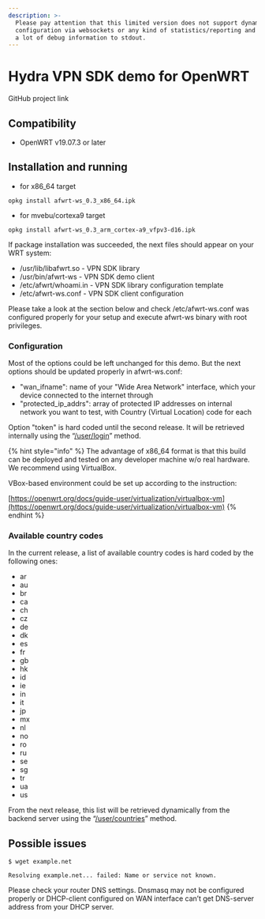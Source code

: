 ```yaml
---
description: >-
  Please pay attention that this limited version does not support dynamic
  configuration via websockets or any kind of statistics/reporting and can send
  a lot of debug information to stdout.
---
```


# Hydra VPN SDK demo for OpenWRT

GitHub project link

## Compatibility

* OpenWRT v19.07.3 or later

## Installation and running

* for x86\_64 target

`opkg install afwrt-ws_0.3_x86_64.ipk`  


* for mvebu/cortexa9 target

`opkg install afwrt-ws_0.3_arm_cortex-a9_vfpv3-d16.ipk`  


If package installation was succeeded, the next files should appear on your WRT system:

* /usr/lib/libafwrt.so        - VPN SDK library
* /usr/bin/afwrt-ws          - VPN SDK demo client
* /etc/afwrt/whoami.in   - VPN SDK library configuration template
* /etc/afwrt-ws.conf        - VPN SDK client configuration

Please take a look at the section below and check /etc/afwrt-ws.conf was configured properly for your setup and execute afwrt-ws binary with root privileges.  


### Configuration

Most of the options could be left unchanged for this demo. But the next options should be updated properly in afwrt-ws.conf:

* "wan\_ifname": name of your "Wide Area Network" interface, which your device connected to the internet through
* "protected\_ip\_addrs": array of protected IP addresses on internal network you want to test, with Country \(Virtual Location\) code for each

Option "token" is hard coded until the second release. It will be retrieved internally using the “[/user/login](https://anchorfreepartner.github.io/apidocs/user.html#post-/user/login)” method. 

{% hint style="info" %}
The advantage of x86\_64 format is that this build can be deployed and tested on any developer machine w/o real hardware. We recommend using VirtualBox.

VBox-based environment could be set up according to the instruction:

[https://openwrt.org/docs/guide-user/virtualization/virtualbox-vm](https://openwrt.org/docs/guide-user/virtualization/virtualbox-vm)
{% endhint %}

### Available country codes

In the current release, a list of available country codes is hard coded by the following ones:

* ar
* au
* br
* ca
* ch
* cz
* de
* dk
* es
* fr
* gb
* hk
* id
* ie
* in
* it
* jp
* mx
* nl
* no
* ro
* ru
* se
* sg
* tr
* ua
* us

From the next release, this list will be retrieved dynamically from the backend server using the “[/user/countries](https://anchorfreepartner.github.io/apidocs/user.html#get-/user/countries)” method.

## Possible issues

`$ wget example.net`

`Resolving example.net... failed: Name or service not known.`

Please check your router DNS settings. Dnsmasq may not be configured properly or DHCP-client configured on WAN interface can’t get DNS-server address from your DHCP server.  


